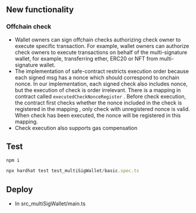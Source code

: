## New functionality

### Offchain check

* Wallet owners can sign offchain checks authorizing check owner to execute specific transaction. For example, wallet owners can authorize check owners to execute transactions on behalf of the multi-signature wallet, for example, transferring ether, ERC20 or NFT from multi-signature wallet.
* The implementation of safe-contract restricts execution order because each signed msg has a nonce which should correspond to onchain nonce. In our implementation, each signed check also includes nonce, but the execution of check is order irrelevant. There is a mapping in contract called  `executedCheckNonceRegister` . Before check execution, the contract first checks whether the nonce included in the check is registered in the mapping , only check with unregistered nonce is valid. When check has been executed, the nonce will be registered in this mapping.
* Check execution also supports gas compensation

## Test

```JavaScript
npm i
```

```JavaScript
npx hardhat test test_multiSigWallet/basic.spec.ts
```

## Deploy

* In src_multiSigWallet/main.ts
